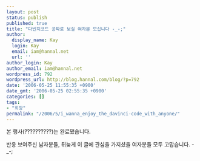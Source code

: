 ```yaml
---
layout: post
status: publish
published: true
title: "다빈치코드 공짜로 보실 여자분 모십니다 -_-;"
author:
  display_name: Kay
  login: Kay
  email: iam@hannal.net
  url: ''
author_login: Kay
author_email: iam@hannal.net
wordpress_id: 792
wordpress_url: http://blog.hannal.com/blog/?p=792
date: '2006-05-25 11:55:35 +0900'
date_gmt: '2006-05-25 02:55:35 +0900'
categories: []
tags:
- "희망"
permalink: "/2006/5/i_wanna_enjoy_the_davinci-code_with_anyone/"
---
```

<p>본 행사(??????????)는 완료됐습니다.</p>
<p>반응 보여주신 남자분들, 뒤늦게 이 글에 관심을 가지셨을 여자분들 모두 고맙습니다. -_-;</p>
